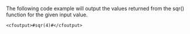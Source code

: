 The following code example will output the values returned from the sqr() function for the given input value.

```lucee+trycf
<cfoutput>#sqr(4)#</cfoutput>
```